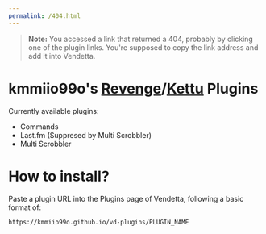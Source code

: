 ```yaml
---
permalink: /404.html
---
```

> **Note:** You accessed a link that returned a 404, probably by clicking one of the plugin links. You're supposed to copy the link address and add it into Vendetta.

# kmmiio99o's [Revenge](https://github.com/revenge-mod/Revenge-bundle)/[Kettu](https://codeberg.org/cocobo1/Kettu) Plugins

Currently available plugins:
- Commands
- Last.fm (Suppresed by Multi Scrobbler)
- Multi Scrobbler

# How to install?
Paste a plugin URL into the Plugins page of Vendetta, following a basic format of:

`https://kmmiio99o.github.io/vd-plugins/PLUGIN_NAME`
